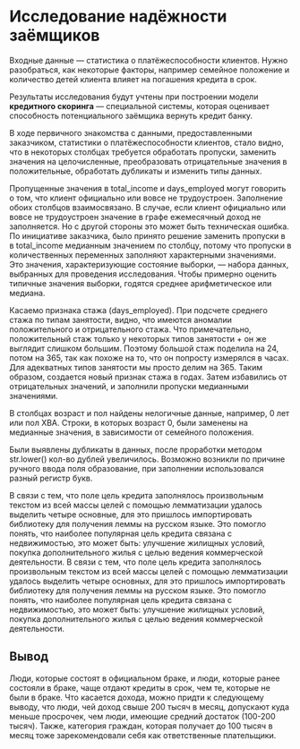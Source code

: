 # Исследование надёжности заёмщиков
Входные данные  — статистика о платёжеспособности клиентов. Нужно разобраться, как некоторые факторы, например семейное положение и количество детей клиента влияет на погашения кредита в срок.
 
Результаты исследования будут учтены при построении модели **кредитного скоринга** — специальной системы, которая оценивает способность потенциального заёмщика вернуть кредит банку.
 
В ходе первичного знакомства с данными, предоставленными заказчиком, статистики о платёжеспособности клиентов, стало видно, что в некоторых столбцах требуется обработать пропуски, заменить значения на целочисленные, преобразовать отрицательные значения в положительные, обработать дубликаты и изменить типы данных.
 
Пропущенные значения  в total_income и days_employed могут говорить о том, что клиент официально или вовсе не трудоустроен.
Заполнение обоих столбцов взаимосвязано. В случае, если клиент официально или вовсе не трудоустроен значение в графе ежемесячный доход не заполняется. Но с другой стороны это может быть техническая ошибка. По инициативе заказчика, было принято решение заменить пропуски в в total_income медианным значением по столбцу, потому что пропуски в количественных переменных заполняют характерными значениями. Это значения, характеризующие состояние выборки, — набора данных, выбранных для проведения исследования. Чтобы примерно оценить типичные значения выборки, годятся среднее арифметическое или медиана.
 
Касаемо признака стажа (days_employed). При подсчете среднего стажа по типам занятости, видно, что имеются аномалии положительного и отрицательного стажа. Что примечательно, положительный стаж только у некоторых типов занятости + он же выглядит слишком большим. Поэтому большой стаж поделила на 24, потом на 365, так как похоже на то, что он попросту измерялся в часах. Для адекватных типов занятости мы просто делим на 365. Таким образом, создается новый признак стажа в годах. Затем избавились от отрицательных значений, и заполнили пропуски медианными значениями.
 
В столбцах возраст и пол найдены нелогичные данные, например, 0 лет или пол XBA. Строки, в которых возраст 0, были заменены на медианные значения, в зависимости от семейного положения.
 
Были выявлены дубликаты в данных, после проработки методом str.lower() кол-во дублей увеличилось. Возможно возникли по причине ручного ввода поля образование, при заполнении использовался разный регистр букв.
 
В связи с тем, что поле цель кредита заполнялось произвольным текстом из всей массы целей с помощью лемматизации удалось выделить четыре основные, для это пришлось импортировать библиотеку для получения леммы на русском языке. Это помогло понять, что наиболее популярная цель кредита связана с недвижимостью, это может быть: улучшение жилищных условий, покупка дополнительного жилья с целью ведения коммерческой деятельности. В связи с тем, что поле цель кредита заполнялось произвольным текстом из всей массы целей с помощью лемматизации удалось выделить четыре основных, для это пришлось импортировать библиотеку для получения леммы на русском языке. Это помогло понять, что наиболее популярная цель кредита связана с недвижимостью, это может быть: улучшение жилищных условий, покупка дополнительного жилья с целью ведения коммерческой деятельности.
## Вывод
Люди, которые состоят в официальном браке, и люди, которые ранее состояли в браке, чаще отдают кредиты в срок, чем те, которые не были в браке.
Что касается дохода, можно придти к следующему выводу, что люди, чей доход свыше 200 тысяч в месяц, допускают куда меньше просрочек, чем люди, имеющие средний достаток (100-200 тысяч). Также, категория граждан, которая получает до 100 тысяч в месяц тоже зарекомендовали себя как ответственные плательщики.
 
 

